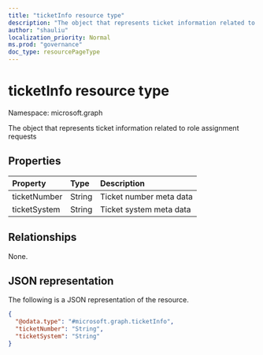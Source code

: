 ```yaml
---
title: "ticketInfo resource type"
description: "The object that represents ticket information related to role assignment requests"
author: "shauliu"
localization_priority: Normal
ms.prod: "governance"
doc_type: resourcePageType
---
```


# ticketInfo resource type

Namespace: microsoft.graph

The object that represents ticket information related to role assignment requests

## Properties
|Property|Type|Description|
|:---|:---|:---|
|ticketNumber|String|Ticket number meta data|
|ticketSystem|String|Ticket system meta data|

## Relationships
None.

## JSON representation
The following is a JSON representation of the resource.
<!-- {
  "blockType": "resource",
  "@odata.type": "microsoft.graph.ticketInfo"
}
-->
``` json
{
  "@odata.type": "#microsoft.graph.ticketInfo",
  "ticketNumber": "String",
  "ticketSystem": "String"
}
```

